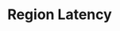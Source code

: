 ---
  id: "15259"
  fieldLayoutId: "89"
  uid: "034e5fc0-d4ac-4ae8-bf53-c57025b63ddb"
  enabled: "1"
  archived: "0"
  dateCreated: "2018-09-04 04:44:00"
  dateUpdated: "2019-01-28 02:47:28"
  siteSettingsId: "15259"
  slug: "region-latency"
  siteId: "1"
  uri: "patterns/web/entry/region-latency"
  enabledForSite: "1"
  sectionId: "2"
  typeId: "2"
  authorId: "1"
  postdateCreated: "2018-09-04 04:44:00"
  expirydateCreated: null
  contentId: "15254"
  title: "Region Latency"
  field_allColorsComputed: null
  field_allColorsComputedIllustration: null
  field_allColorsComputedThumbnail: null
  field_appDescription: null
  field_appDescriptionSentiment: null
  field_audio: "0"
  field_authorFaq: null
  field_bgThumbPosition: "right center"
  field_body: null
  field_captureSize: null
  field_categoriesRaw: "feedback loop,\nlearnability,\nclarity,"
  field_categoryInPlainText: null
  field_coldThumbTransform: null
  field_colorPalette: null
  field_contributorName: null
  field_contributorUrl: null
  field_coverColor: null
  field_dominantColor: null
  field_externalContributor: "0"
  field_fetchWebsiteData: null
  field_fullName: null
  field_gfycatSource: "VelvetyCheeryCaimanlizard"
  field_gif: "1"
  field_gumletUrl: null
  field_gumletUrlNoPreParse: null
  field_howHelps: "<p><strong>Clarity, Learnability, Feedback Loop.</strong></p>\n<p>Algolia's business operates on top of the compelling idea that search can be a managed service instead of an internal dependency that can cause complexity for companies that need powerful search capabilities but don't have the time, expertise or money to develop those solutions.</p>\n<p>However, the concept of managed and hosted search means that the indexes and core user experience don't necessarily operate on the customer's server.</p>\n<p>By showing the real-time latency as well as the actual geographical positions of their servers, Algolia increases the clarity and understanding behind their service and helps customers to decide where Algolia should host their managed experience.</p>\n<p>A simple but not so effective solution would have been to add a radio group or dropdown in these regions, but in this case, the experience allows Algolia's customers to understand with little effort the geographical context and the benefits of selecting one region over the others.</p>"
  field_howWorks: "<p>Algolia is a service that allows companies to build externally hosted search engine experiences that are sophisticated, scalable and extensible. They do this by abstracting all the infrastructure and technical systems that are necessary to construct fast index searching.</p>\n<p>One big part of their service is the fact that they manage it externally. Although this is an essential part of how Algolia provides their service is also an aspect that requires a clear understanding of the customers since this means that there's added latency between Algolia servers, the customer's server, and the client.</p>\n<p>As part of the onboarding process, Algolia asks its customers to select a region in where to host their indexes and search system.</p>\n<p>To increase clarity Algolia shows a map of the world with different pinpoints where they have servers. The customers can select from the map or a dropdown below the map.</p>\n<p>In this step, Algolia customer can also see in real-time what's the latency in ms to each of the locations. This helps their customers to understand how the region selection can impact the performance of their final implementation.</p>"
  field_iconColors: null
  field_iconComputedColors: null
  field_illustrationSource: null
  field_imagePathRaw: ""
  field_imageTextOcr: null
  field_depthArticleBody: null
  field_lpSentimentScore: null
  field_lpUrl: null
  field_mediaEmbed: null
  field_mobileId: null
  field_mobileShotSrc: null
  field_newsObject: null
  field_pageFetchJsonString: null
  field_patternSrc: "Algolia"
  field_platformRaw: "Web"
  field_qualityDescription: null
  field_rawResponse: null
  field_readingDuration: null
  field_readingDurationSeconds: null
  field_readingEaseLevel: null
  field_readingEaseScore: null
  field_references: null
  field_screenshotColors: null
  field_screenshotComputedColors: null
  field_sourceFromArchive: null
  field_strategyDescription: null
  field_thumbColors: null
  field_thumbVideoUrl: null
  field_webDescription: null
  field_webTitle: null
  field_what: "<p>This is a solution found in Algolia onboarding flow. When users are creating an Algolia account, they are shown a map with all the regions in which Algolia has servers while giving real-time latency feedback depending on the selection.</p>"
  root: null
  lft: null
  rgt: null
  level: null
  structureId: null
  layout: layouts/post.njk
---